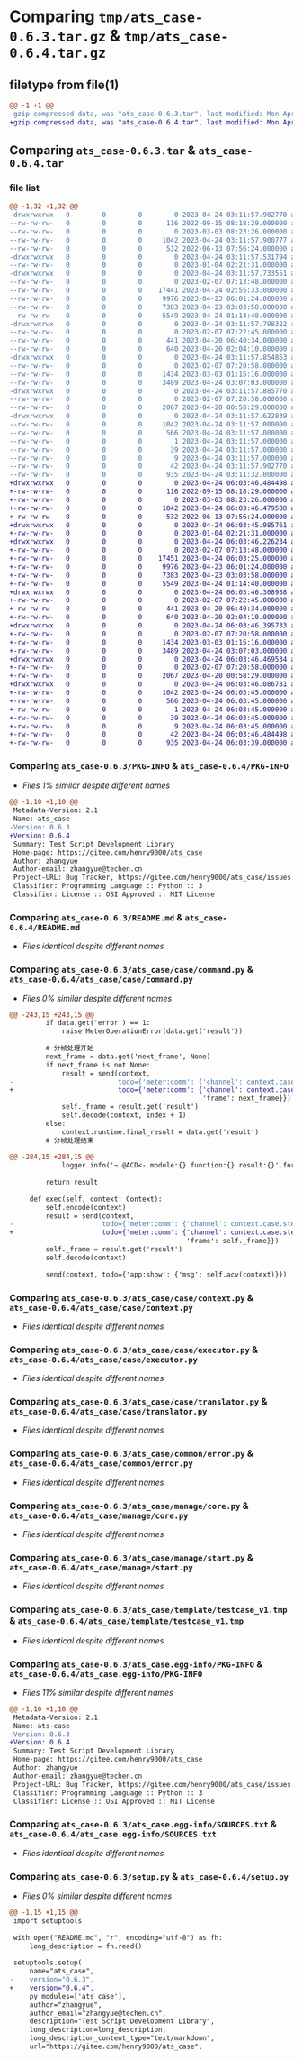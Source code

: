 # Comparing `tmp/ats_case-0.6.3.tar.gz` & `tmp/ats_case-0.6.4.tar.gz`

## filetype from file(1)

```diff
@@ -1 +1 @@
-gzip compressed data, was "ats_case-0.6.3.tar", last modified: Mon Apr 24 03:11:57 2023, max compression
+gzip compressed data, was "ats_case-0.6.4.tar", last modified: Mon Apr 24 06:03:46 2023, max compression
```

## Comparing `ats_case-0.6.3.tar` & `ats_case-0.6.4.tar`

### file list

```diff
@@ -1,32 +1,32 @@
-drwxrwxrwx   0        0        0        0 2023-04-24 03:11:57.902770 ats_case-0.6.3/
--rw-rw-rw-   0        0        0      116 2022-09-15 08:18:29.000000 ats_case-0.6.3/LICENSE
--rw-rw-rw-   0        0        0        0 2023-03-03 08:23:26.000000 ats_case-0.6.3/MANIFEST.in
--rw-rw-rw-   0        0        0     1042 2023-04-24 03:11:57.900777 ats_case-0.6.3/PKG-INFO
--rw-rw-rw-   0        0        0      532 2022-06-13 07:56:24.000000 ats_case-0.6.3/README.md
-drwxrwxrwx   0        0        0        0 2023-04-24 03:11:57.531794 ats_case-0.6.3/ats_case/
--rw-rw-rw-   0        0        0        0 2023-01-04 02:21:31.000000 ats_case-0.6.3/ats_case/__init__.py
-drwxrwxrwx   0        0        0        0 2023-04-24 03:11:57.733551 ats_case-0.6.3/ats_case/case/
--rw-rw-rw-   0        0        0        0 2023-02-07 07:13:48.000000 ats_case-0.6.3/ats_case/case/__init__.py
--rw-rw-rw-   0        0        0    17441 2023-04-24 02:55:33.000000 ats_case-0.6.3/ats_case/case/command.py
--rw-rw-rw-   0        0        0     9976 2023-04-23 06:01:24.000000 ats_case-0.6.3/ats_case/case/context.py
--rw-rw-rw-   0        0        0     7383 2023-04-23 03:03:58.000000 ats_case-0.6.3/ats_case/case/executor.py
--rw-rw-rw-   0        0        0     5549 2023-04-24 01:14:40.000000 ats_case-0.6.3/ats_case/case/translator.py
-drwxrwxrwx   0        0        0        0 2023-04-24 03:11:57.798322 ats_case-0.6.3/ats_case/common/
--rw-rw-rw-   0        0        0        0 2023-02-07 07:22:45.000000 ats_case-0.6.3/ats_case/common/__init__.py
--rw-rw-rw-   0        0        0      441 2023-04-20 06:40:34.000000 ats_case-0.6.3/ats_case/common/enum.py
--rw-rw-rw-   0        0        0      640 2023-04-20 02:04:10.000000 ats_case-0.6.3/ats_case/common/error.py
-drwxrwxrwx   0        0        0        0 2023-04-24 03:11:57.854853 ats_case-0.6.3/ats_case/manage/
--rw-rw-rw-   0        0        0        0 2023-02-07 07:20:58.000000 ats_case-0.6.3/ats_case/manage/__init__.py
--rw-rw-rw-   0        0        0     1434 2023-03-03 01:15:16.000000 ats_case-0.6.3/ats_case/manage/core.py
--rw-rw-rw-   0        0        0     3489 2023-04-24 03:07:03.000000 ats_case-0.6.3/ats_case/manage/start.py
-drwxrwxrwx   0        0        0        0 2023-04-24 03:11:57.885770 ats_case-0.6.3/ats_case/template/
--rw-rw-rw-   0        0        0        0 2023-02-07 07:20:58.000000 ats_case-0.6.3/ats_case/template/__init__.py
--rw-rw-rw-   0        0        0     2067 2023-04-20 00:58:29.000000 ats_case-0.6.3/ats_case/template/testcase_v1.tmp
-drwxrwxrwx   0        0        0        0 2023-04-24 03:11:57.622839 ats_case-0.6.3/ats_case.egg-info/
--rw-rw-rw-   0        0        0     1042 2023-04-24 03:11:57.000000 ats_case-0.6.3/ats_case.egg-info/PKG-INFO
--rw-rw-rw-   0        0        0      566 2023-04-24 03:11:57.000000 ats_case-0.6.3/ats_case.egg-info/SOURCES.txt
--rw-rw-rw-   0        0        0        1 2023-04-24 03:11:57.000000 ats_case-0.6.3/ats_case.egg-info/dependency_links.txt
--rw-rw-rw-   0        0        0       39 2023-04-24 03:11:57.000000 ats_case-0.6.3/ats_case.egg-info/requires.txt
--rw-rw-rw-   0        0        0        9 2023-04-24 03:11:57.000000 ats_case-0.6.3/ats_case.egg-info/top_level.txt
--rw-rw-rw-   0        0        0       42 2023-04-24 03:11:57.902770 ats_case-0.6.3/setup.cfg
--rw-rw-rw-   0        0        0      935 2023-04-24 03:11:32.000000 ats_case-0.6.3/setup.py
+drwxrwxrwx   0        0        0        0 2023-04-24 06:03:46.484498 ats_case-0.6.4/
+-rw-rw-rw-   0        0        0      116 2022-09-15 08:18:29.000000 ats_case-0.6.4/LICENSE
+-rw-rw-rw-   0        0        0        0 2023-03-03 08:23:26.000000 ats_case-0.6.4/MANIFEST.in
+-rw-rw-rw-   0        0        0     1042 2023-04-24 06:03:46.479508 ats_case-0.6.4/PKG-INFO
+-rw-rw-rw-   0        0        0      532 2022-06-13 07:56:24.000000 ats_case-0.6.4/README.md
+drwxrwxrwx   0        0        0        0 2023-04-24 06:03:45.985761 ats_case-0.6.4/ats_case/
+-rw-rw-rw-   0        0        0        0 2023-01-04 02:21:31.000000 ats_case-0.6.4/ats_case/__init__.py
+drwxrwxrwx   0        0        0        0 2023-04-24 06:03:46.226234 ats_case-0.6.4/ats_case/case/
+-rw-rw-rw-   0        0        0        0 2023-02-07 07:13:48.000000 ats_case-0.6.4/ats_case/case/__init__.py
+-rw-rw-rw-   0        0        0    17451 2023-04-24 06:03:25.000000 ats_case-0.6.4/ats_case/case/command.py
+-rw-rw-rw-   0        0        0     9976 2023-04-23 06:01:24.000000 ats_case-0.6.4/ats_case/case/context.py
+-rw-rw-rw-   0        0        0     7383 2023-04-23 03:03:58.000000 ats_case-0.6.4/ats_case/case/executor.py
+-rw-rw-rw-   0        0        0     5549 2023-04-24 01:14:40.000000 ats_case-0.6.4/ats_case/case/translator.py
+drwxrwxrwx   0        0        0        0 2023-04-24 06:03:46.308938 ats_case-0.6.4/ats_case/common/
+-rw-rw-rw-   0        0        0        0 2023-02-07 07:22:45.000000 ats_case-0.6.4/ats_case/common/__init__.py
+-rw-rw-rw-   0        0        0      441 2023-04-20 06:40:34.000000 ats_case-0.6.4/ats_case/common/enum.py
+-rw-rw-rw-   0        0        0      640 2023-04-20 02:04:10.000000 ats_case-0.6.4/ats_case/common/error.py
+drwxrwxrwx   0        0        0        0 2023-04-24 06:03:46.395733 ats_case-0.6.4/ats_case/manage/
+-rw-rw-rw-   0        0        0        0 2023-02-07 07:20:58.000000 ats_case-0.6.4/ats_case/manage/__init__.py
+-rw-rw-rw-   0        0        0     1434 2023-03-03 01:15:16.000000 ats_case-0.6.4/ats_case/manage/core.py
+-rw-rw-rw-   0        0        0     3489 2023-04-24 03:07:03.000000 ats_case-0.6.4/ats_case/manage/start.py
+drwxrwxrwx   0        0        0        0 2023-04-24 06:03:46.469534 ats_case-0.6.4/ats_case/template/
+-rw-rw-rw-   0        0        0        0 2023-02-07 07:20:58.000000 ats_case-0.6.4/ats_case/template/__init__.py
+-rw-rw-rw-   0        0        0     2067 2023-04-20 00:58:29.000000 ats_case-0.6.4/ats_case/template/testcase_v1.tmp
+drwxrwxrwx   0        0        0        0 2023-04-24 06:03:46.086781 ats_case-0.6.4/ats_case.egg-info/
+-rw-rw-rw-   0        0        0     1042 2023-04-24 06:03:45.000000 ats_case-0.6.4/ats_case.egg-info/PKG-INFO
+-rw-rw-rw-   0        0        0      566 2023-04-24 06:03:45.000000 ats_case-0.6.4/ats_case.egg-info/SOURCES.txt
+-rw-rw-rw-   0        0        0        1 2023-04-24 06:03:45.000000 ats_case-0.6.4/ats_case.egg-info/dependency_links.txt
+-rw-rw-rw-   0        0        0       39 2023-04-24 06:03:45.000000 ats_case-0.6.4/ats_case.egg-info/requires.txt
+-rw-rw-rw-   0        0        0        9 2023-04-24 06:03:45.000000 ats_case-0.6.4/ats_case.egg-info/top_level.txt
+-rw-rw-rw-   0        0        0       42 2023-04-24 06:03:46.484498 ats_case-0.6.4/setup.cfg
+-rw-rw-rw-   0        0        0      935 2023-04-24 06:03:39.000000 ats_case-0.6.4/setup.py
```

### Comparing `ats_case-0.6.3/PKG-INFO` & `ats_case-0.6.4/PKG-INFO`

 * *Files 1% similar despite different names*

```diff
@@ -1,10 +1,10 @@
 Metadata-Version: 2.1
 Name: ats_case
-Version: 0.6.3
+Version: 0.6.4
 Summary: Test Script Development Library
 Home-page: https://gitee.com/henry9000/ats_case
 Author: zhangyue
 Author-email: zhangyue@techen.cn
 Project-URL: Bug Tracker, https://gitee.com/henry9000/ats_case/issues
 Classifier: Programming Language :: Python :: 3
 Classifier: License :: OSI Approved :: MIT License
```

### Comparing `ats_case-0.6.3/README.md` & `ats_case-0.6.4/README.md`

 * *Files identical despite different names*

### Comparing `ats_case-0.6.3/ats_case/case/command.py` & `ats_case-0.6.4/ats_case/case/command.py`

 * *Files 0% similar despite different names*

```diff
@@ -243,15 +243,15 @@
         if data.get('error') == 1:
             raise MeterOperationError(data.get('result'))
 
         # 分帧处理开始
         next_frame = data.get('next_frame', None)
         if next_frame is not None:
             result = send(context,
-                          todo={'meter:comm': {'channel': context.case.steps[context.runtime.step].get('channel'),
+                          todo={'meter:comm': {'channel': context.case.steps[str(context.runtime.step)].get('channel'),
                                                'frame': next_frame}})
             self._frame = result.get('result')
             self.decode(context, index + 1)
         else:
             context.runtime.final_result = data.get('result')
         # 分帧处理结束
 
@@ -284,15 +284,15 @@
             logger.info('~ @ACD<- module:{} function:{} result:{}'.format(self._func_module, self._func, result))
 
         return result
 
     def exec(self, context: Context):
         self.encode(context)
         result = send(context,
-                      todo={'meter:comm': {'channel': context.case.steps[context.runtime.step].get('channel'),
+                      todo={'meter:comm': {'channel': context.case.steps[str(context.runtime.step)].get('channel'),
                                            'frame': self._frame}})
         self._frame = result.get('result')
         self.decode(context)
 
         send(context, todo={'app:show': {'msg': self.acv(context)}})
```

### Comparing `ats_case-0.6.3/ats_case/case/context.py` & `ats_case-0.6.4/ats_case/case/context.py`

 * *Files identical despite different names*

### Comparing `ats_case-0.6.3/ats_case/case/executor.py` & `ats_case-0.6.4/ats_case/case/executor.py`

 * *Files identical despite different names*

### Comparing `ats_case-0.6.3/ats_case/case/translator.py` & `ats_case-0.6.4/ats_case/case/translator.py`

 * *Files identical despite different names*

### Comparing `ats_case-0.6.3/ats_case/common/error.py` & `ats_case-0.6.4/ats_case/common/error.py`

 * *Files identical despite different names*

### Comparing `ats_case-0.6.3/ats_case/manage/core.py` & `ats_case-0.6.4/ats_case/manage/core.py`

 * *Files identical despite different names*

### Comparing `ats_case-0.6.3/ats_case/manage/start.py` & `ats_case-0.6.4/ats_case/manage/start.py`

 * *Files identical despite different names*

### Comparing `ats_case-0.6.3/ats_case/template/testcase_v1.tmp` & `ats_case-0.6.4/ats_case/template/testcase_v1.tmp`

 * *Files identical despite different names*

### Comparing `ats_case-0.6.3/ats_case.egg-info/PKG-INFO` & `ats_case-0.6.4/ats_case.egg-info/PKG-INFO`

 * *Files 11% similar despite different names*

```diff
@@ -1,10 +1,10 @@
 Metadata-Version: 2.1
 Name: ats-case
-Version: 0.6.3
+Version: 0.6.4
 Summary: Test Script Development Library
 Home-page: https://gitee.com/henry9000/ats_case
 Author: zhangyue
 Author-email: zhangyue@techen.cn
 Project-URL: Bug Tracker, https://gitee.com/henry9000/ats_case/issues
 Classifier: Programming Language :: Python :: 3
 Classifier: License :: OSI Approved :: MIT License
```

### Comparing `ats_case-0.6.3/ats_case.egg-info/SOURCES.txt` & `ats_case-0.6.4/ats_case.egg-info/SOURCES.txt`

 * *Files identical despite different names*

### Comparing `ats_case-0.6.3/setup.py` & `ats_case-0.6.4/setup.py`

 * *Files 0% similar despite different names*

```diff
@@ -1,15 +1,15 @@
 import setuptools
 
 with open("README.md", "r", encoding="utf-8") as fh:
     long_description = fh.read()
 
 setuptools.setup(
     name="ats_case",
-    version="0.6.3",
+    version="0.6.4",
     py_modules=['ats_case'],
     author="zhangyue",
     author_email="zhangyue@techen.cn",
     description="Test Script Development Library",
     long_description=long_description,
     long_description_content_type="text/markdown",
     url="https://gitee.com/henry9000/ats_case",
```

